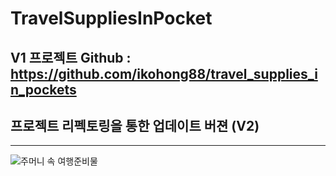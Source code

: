 # TravelSuppliesInPocket
## V1 프로젝트 Github : https://github.com/ikohong88/travel_supplies_in_pockets 
## 프로젝트 리펙토링을 통한 업데이트 버젼 (V2)
-----

![주머니 속 여행준비물](https://user-images.githubusercontent.com/85264446/193084841-4c8cc21b-5f7c-44db-8756-3dfc3f1a5a65.PNG)

